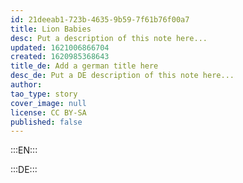 ```yaml
---
id: 21deeab1-723b-4635-9b59-7f61b76f00a7
title: Lion Babies
desc: Put a description of this note here...
updated: 1621006866704
created: 1620985368643
title_de: Add a german title here
desc_de: Put a DE description of this note here...
author: 
tao_type: story
cover_image: null
license: CC BY-SA
published: false
---
```



:::EN:::


:::DE:::

